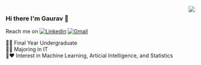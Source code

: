 <img align='right' src="https://github-readme-stats.vercel.app/api?username=gauravsharma-97&show_icons=true">

### Hi there I'm Gaurav :wave:

<!-- [![gauravsharma.com](https://img.shields.io/static/v1?label=gauravsharma.com&message=%20&color=yellow&logo=&style=flat-square&logoColor=white)](https://www.gauravsharma.com/) -->

Reach me on 
[![Linkedin](https://img.shields.io/static/v1?label=LinkedIn&message=%20&color=orange&logo=Linkedin&style=flat-square&logoColor=white)](https://www.linkedin.com/in/gs-11/)
[![Gmail](https://img.shields.io/static/v1?label=Gmail&message=%20&color=red&logo=gmail&style=flat-square&logoColor=white)](mailto:gauravsharmaa97@gmail.com)
  
  
 👨‍💻  Final Year Undergraduate  
 👨‍🎓  Majoring in IT  
 👨‍:heart:  Interest in Machine Learning, Articial Intelligence, and Statistics
 
 <!-- 🚧 **Current Project:**  -->

<!-- ⭐️ From [Gaurav Sharma](https://github.com/gauravsharma-97) -->
